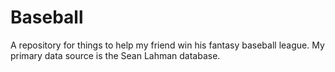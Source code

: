 # Baseball
A repository for things to help my friend win his fantasy baseball league. My primary data source is the Sean Lahman database.
